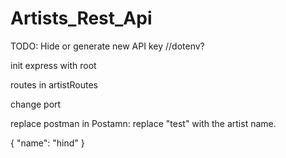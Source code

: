 # Artists_Rest_Api

TODO:
Hide or generate new API key //dotenv?

init express with root

routes in artistRoutes

change port

replace postman
in Postamn: replace "test" with the artist name.

{
    "name": "hind"
}


